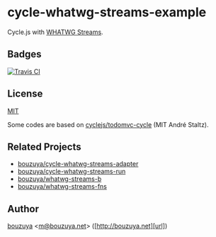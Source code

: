 # cycle-whatwg-streams-example

Cycle.js with [WHATWG Streams](https://streams.spec.whatwg.org/).

## Badges

[![Travis CI][travis-ci-badge]][travis-ci]

[travis-ci-badge]: https://img.shields.io/travis/bouzuya/cycle-whatwg-streams-example.svg
[travis-ci]: https://travis-ci.org/bouzuya/cycle-whatwg-streams-example

## License

[MIT](LICENSE)

Some codes are based on [cyclejs/todomvc-cycle][] (MIT André Staltz).

[cyclejs/todomvc-cycle]: https://github.com/cyclejs/todomvc-cycle

## Related Projects

- [bouzuya/cycle-whatwg-streams-adapter][]
- [bouzuya/cycle-whatwg-streams-run][]
- [bouzuya/whatwg-streams-b][]
- [bouzuya/whatwg-streams-fns][]

[bouzuya/cycle-whatwg-streams-adapter]: https://github.com/bouzuya/cycle-whatwg-streams-adapter
[bouzuya/cycle-whatwg-streams-run]: https://github.com/bouzuya/cycle-whatwg-streams-run
[bouzuya/whatwg-streams-b]: https://github.com/bouzuya/whatwg-streams-b
[bouzuya/whatwg-streams-fns]: https://github.com/bouzuya/whatwg-streams-fns

## Author

[bouzuya][user] &lt;[m@bouzuya.net][email]&gt; ([http://bouzuya.net][url])

[user]: https://github.com/bouzuya
[email]: mailto:m@bouzuya.net
[url]: http://bouzuya.net
